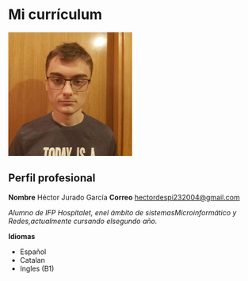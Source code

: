 # Mi currículum
![Imagen](hector.jpg)
## Perfil profesional
**Nombre** Héctor Jurado García         **Correo** hectordespi232004@gmail.com

_Alumno de IFP Hospitalet, enel ámbito de sistemasMicroinformático y Redes,actualmente cursando elsegundo año._

**Idiomas**
- Español
- Catalan
- Ingles (B1)

